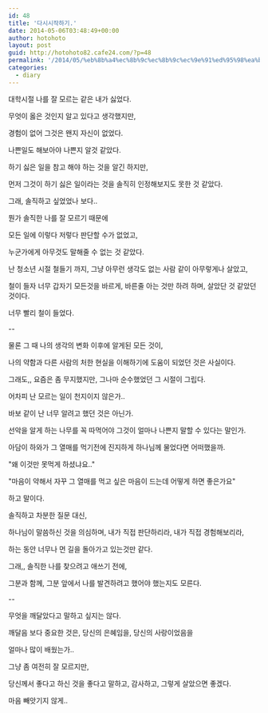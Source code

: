 ```yaml
---
id: 48
title: '다시시작하기.'
date: 2014-05-06T03:48:49+00:00
author: hotohoto
layout: post
guid: http://hotohoto82.cafe24.com/?p=48
permalink: '/2014/05/%eb%8b%a4%ec%8b%9c%ec%8b%9c%ec%9e%91%ed%95%98%ea%b8%b0/'
categories:
  - diary
---
```

대학시절 나를 잘 모르는 같은 내가 싫었다.

무엇이 옳은 것인지 알고 있다고 생각했지만,

경험이 없어 그것은 왠지 자신이 없었다.

나쁜일도 해보아야 나쁜지 알것 같았다.

하기 싫은 일을 참고 해야 하는 것을 알긴 하지만,

먼저 그것이 하기 싫은 일이라는 것을 솔직히 인정해보지도 못한 것 같았다.

그래, 솔직하고 싶었었나 보다..

뭔가 솔직한 나를 잘 모르기 때문에

모든 일에 이렇다 저렇다 판단할 수가 없었고,

누군가에게 아무것도 말해줄 수 없는 것 같았다.

난 청소년 시절 철들기 까지, 그냥 아무런 생각도 없는 사람 같이 아무렇게나 살았고,

철이 들자 너무 갑자기 모든것을 바르게, 바른줄 아는 것만 하려 하며, 살았단 것 같았던 것이다.

너무 빨리 철이 들었다.

--

물론 그 때 나의 생각의 변화 이후에 알게된 모든 것이,

나의 약함과 다른 사람의 처한 현실을 이해하기에 도움이 되었던 것은 사실이다.

그래도,, 요즘은 좀 무지했지만, 그나마 순수했었던 그 시절이 그립다.

어차피 난 모르는 일이 천지이지 않은가..

바보 같이 난 너무 알려고 했던 것은 아닌가.

선악을 알게 하는 나무를 꼭 따먹어야 그것이 얼마나 나쁜지 말할 수 있다는 말인가.

아담이 하와가 그 열매를 먹기전에 진지하게 하나님께 물었다면 어떠했을까.

"왜 이것만 못먹게 하셨냐요.."

"마음이 약해서 자꾸 그 열매를 먹고 싶은 마음이 드는데 어떻게 하면 좋은가요"

하고 말이다.

솔직하고 차분한 질문 대신,

하나님이 말씀하신 것을 의심하며, 내가 직접 판단하리라, 내가 직접 경험해보리라,

하는 동안 너무나 먼 길을 돌아가고 있는것만 같다.

그래,, 솔직한 나를 찾으려고 애쓰기 전에,

그분과 함께, 그분 앞에서 나를 발견하려고 했어야 했는지도 모른다.

--

무엇을 깨달았다고 말하고 싶지는 않다.

깨달음 보다 중요한 것은, 당신의 은혜임을, 당신의 사랑이었음을

얼마나 많이 배웠는가..

그냥 좀 여전히 잘 모르지만,

당신께서 좋다고 하신 것을 좋다고 말하고, 감사하고, 그렇게 살았으면 좋겠다.

마음 빼앗기지 않게..

